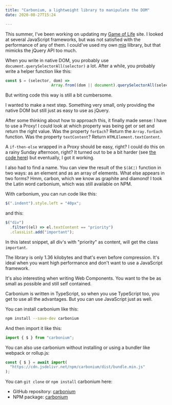 ```yaml
---
title: "Carbonium, a lightweight library to manipulate the DOM"
date: 2020-08-27T15:24

---
```


This summer, I've been working on updating my [Game of Life](https://playgameoflife.com/) site. I looked at several JavaScript frameworks, but was not satisfied with the performance of any of them. I could've used my own [miq](https://github.com/edwinm/miq#readme) lilbrary, but that mimicks the jQuery API too much.

When you write in native DOM, you probably use `document.querySelectorAll(selector)` a lot. After a while, you probably write a helper function like this:

```javascript
const $ = (selector, dom) => 
                    Array.from((dom || document).querySelectorAll(selector));
```

But writing code this way is still a bit cumbersome.

I wanted to make a next step. Something very small, only providing the native DOM but still just as easy to use as jQuery.

After some thinking about how to approach this, it finally made sense: I have to use a Proxy! I could look at which property was being get or set and return the right value. Was the property `forEach`? Return the `Array.forEach` function. Was the property `textContent`? Return `HTMLElement.textContent`.

A `if-then-else` wrapped in a Proxy should be easy, right? I could do this on a rainy Sunday afternoon, right? It turned out to be a bit harder (see [the code here](https://github.com/edwinm/carbonium/blob/master/src/carbonium.ts)) but eventually, I got it working.

I also had to find a name. You can view the result of the `$(â€¦)` function in two ways: as an element and as an array of elements. What else appears in two forms? Hmm, carbon, which we know as graphite and diamond! I took the Latin word carbonium, which was still available on NPM. 

With carbonium, you can run code like this:

```javascript
$(".indent").style.left = "40px";
```

and this:

```javascript
$("div")
  .filter((el) => el.textContent == "priority")
  .classList.add("important");
```

In this latest snippet, all div's with "priority" as content, will get the class `important`.

The library is only 1.36 kilobytes and that's even before compression. It's ideal when you want high performance and don't want to use a JavaScript framework.

It's also interesting when writing Web Components. You want to the be as small as possible and still self contained.

Carbonium is written in TypeScript, so when you use TypeScript too, you get to use all the advantages. But you can use JavaScript just as well.

You can install carbonium like this:

```bash
npm install --save-dev carbonium
```

And then import it like this:

```javascript
import { $ } from "carbonium";
```

You can also use carbonium without installing or using a bundler like webpack or rollup.js:

```javascript
const { $ } = await import(
  "https://cdn.jsdelivr.net/npm/carbonium/dist/bundle.min.js"
);
```

You can `git clone` or `npm install` carbonium here:

- GitHub repository: [carbonium](https://github.com/edwinm/carbonium#readme)
- NPM package: [carbonium](https://www.npmjs.com/package/carbonium)
